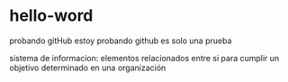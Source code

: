# hello-word
probando gitHub
 estoy probando github es solo una prueba
 
 sistema de informacion: elementos relacionados entre si para cumplir un objetivo determinado en una organización
